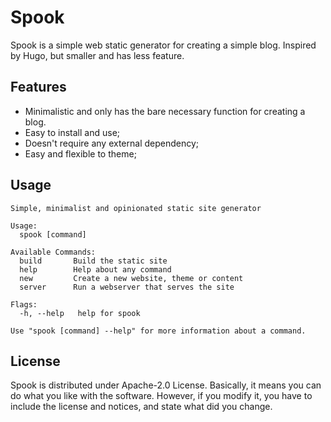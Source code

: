 # Spook

Spook is a simple web static generator for creating a simple blog. Inspired by Hugo, but smaller and has less feature.

## Features

- Minimalistic and only has the bare necessary function for creating a blog.
- Easy to install and use;
- Doesn't require any external dependency;
- Easy and flexible to theme;

## Usage

```
Simple, minimalist and opinionated static site generator

Usage:
  spook [command]

Available Commands:
  build       Build the static site
  help        Help about any command
  new         Create a new website, theme or content
  server      Run a webserver that serves the site

Flags:
  -h, --help   help for spook

Use "spook [command] --help" for more information about a command.
```

## License

Spook is distributed under Apache-2.0 License. Basically, it means you can do what you like with the software. However, if you modify it, you have to include the license and notices, and state what did you change.